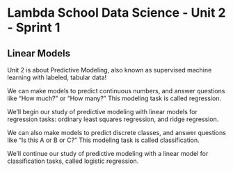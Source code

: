 # Lambda School Data Science - Unit 2 - Sprint 1


## Linear Models

Unit 2 is about Predictive Modeling, also known as supervised machine learning with labeled, tabular data!

We can make models to predict continuous numbers, and answer questions like “How much?” or “How many?” This modeling task is called regression.

We’ll begin our study of predictive modeling with linear models for regression tasks: ordinary least squares regression, and ridge regression.

We can also make models to predict discrete classes, and answer questions like “Is this A or B or C?” This modeling task is called classification.

We’ll continue our study of predictive modeling with a linear model for classification tasks, called logistic regression.


